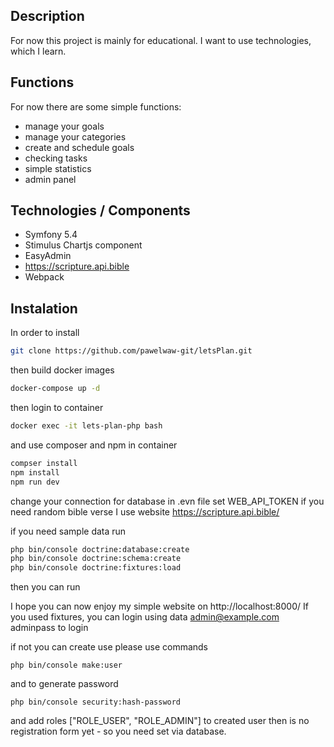 Description
------------

For now this project is mainly for educational.
I want to use technologies, which I learn.

Functions
----------------

For now there are some simple functions:
- manage your goals
- manage your categories
- create and schedule goals
- checking tasks
- simple statistics
- admin panel

Technologies / Components
----------------
- Symfony 5.4
- Stimulus Chartjs component
- EasyAdmin
- https://scripture.api.bible
- Webpack


Instalation
----------------

In order to install

```sh
git clone https://github.com/pawelwaw-git/letsPlan.git
```

then build docker images

```sh
docker-compose up -d
```

then login to container
```sh
docker exec -it lets-plan-php bash
```

and use composer and npm in container

```sh
compser install 
npm install
npm run dev
```

change your connection for database in .evn file
set WEB_API_TOKEN if you need random bible verse
I use website https://scripture.api.bible/


if you need sample data run 

```sh
php bin/console doctrine:database:create
php bin/console doctrine:schema:create
php bin/console doctrine:fixtures:load
```

then you can run 

I hope you can now enjoy my simple website on http://localhost:8000/
If you used fixtures, you can login using data 
admin@example.com
adminpass to login

if not you can create use 
please use commands 

```
php bin/console make:user
```

and to generate password

```
php bin/console security:hash-password
```

and add roles ["ROLE_USER", "ROLE_ADMIN"] to created user
then is no registration form yet - so you need set via database.